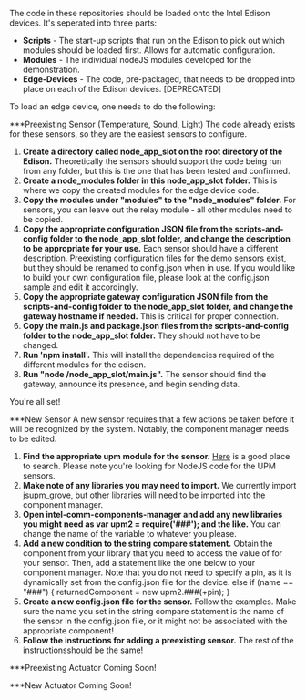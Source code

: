 The code in these repositories should be loaded onto the Intel Edison devices.  It's seperated into three parts:
* **Scripts** - The start-up scripts that run on the Edison to pick out which modules should be loaded first.  Allows for automatic configuration.
* **Modules** - The individual nodeJS modules developed for the demonstration.
* **Edge-Devices** - The code, pre-packaged, that needs to be dropped into place on each of the Edison devices. [DEPRECATED]

To load an edge device, one needs to do the following:

***Preexisting Sensor (Temperature, Sound, Light)
The code already exists for these sensors, so they are the easiest sensors to configure.
1. **Create a directory called node_app_slot on the root directory of the Edison.** Theoretically the sensors should support the code being run from any folder, but this is the one that has been tested and confirmed.
2. **Create a node_modules folder in this node_app_slot folder.**  This is where we copy the created modules for the edge device code.
3. **Copy the modules under "modules" to the "node_modules" folder.**  For sensors, you can leave out the relay module - all other modules need to be copied.
4. **Copy the appropriate configuration JSON file from the scripts-and-config folder to the node_app_slot folder, and change the description to be appropriate for your use.**  Each sensor should have a different description.  Preexisting configuration files for the demo sensors exist, but they should be renamed to config.json when in use.  If you would like to build your own configuration file, please look at the config.json sample and edit it accordingly.
5. **Copy the appropriate gateway configuration JSON file from the scripts-and-config folder to the node_app_slot folder, and change the gateway hostname if needed.**  This is critical for proper connection.
6. **Copy the main.js and package.json files from the scripts-and-config folder to the node_app_slot folder.**  They should not have to be changed.  
7. **Run 'npm install'.**  This will install the dependencies required of the different modules for the edison.
8. **Run "node /node_app_slot/main.js".**  The sensor should find the gateway, announce its presence, and begin sending data.

You're all set!

***New Sensor
A new sensor requires that a few actions be taken before it will be recognized by the system.  Notably, the component manager needs to be edited.
1. **Find the appropriate upm module for the sensor.**  [Here](http://iotdk.intel.com/docs/master/upm/node/) is a good place to search.  Please note you're looking for NodeJS code for the UPM sensors.
2. **Make note of any libraries you may need to import.**  We currently import jsupm_grove, but other libraries will need to be imported into the component manager.
3. **Open intel-comm-components-manager and add any new libraries you might need as var upm2 = require('###'); and the like.**  You can change the name of the variable to whatever you please.  
4. **Add a new condition to the string compare statement.**  Obtain the component from your library that you need to access the value of for your sensor.  Then, add a statement like the one below to your component manager.  Note that you do not need to specify a pin, as it is dynamically set from the config.json file for the device.
  else if (name == "###")
  {
    returnedComponent = new upm2.###(+pin);
  }
5. **Create a new config.json file for the sensor.**  Follow the examples.  Make sure the name you set in the string compare statement is the name of the sensor in the config.json file, or it might not be associated with the appropriate component!
6. **Follow the instructions for adding a preexisting sensor.** The rest of the instructionsshould be the same!  

***Preexisting Actuator
Coming Soon!

***New Actuator
Coming Soon!
